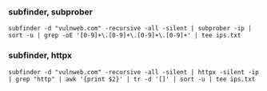 ### subfinder, subprober

```
subfinder -d "vulnweb.com" -recursive -all -silent | subprober -ip | sort -u | grep -oE '[0-9]+\.[0-9]+\.[0-9]+\.[0-9]+' | tee ips.txt
```


### subfinder, httpx

```
subfinder -d "vulnweb.com" -recursive -all -silent | httpx -silent -ip | grep "http" | awk '{print $2}' | tr -d '[]' | sort -u | tee ips.txt
```
